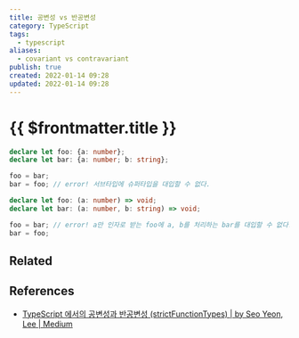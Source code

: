 ```yaml
---
title: 공변성 vs 반공변성
category: TypeScript
tags:
  - typescript
aliases:
  - covariant vs contravariant
publish: true
created: 2022-01-14 09:28
updated: 2022-01-14 09:28
---
```


# {{ $frontmatter.title }}

```ts
declare let foo: {a: number};
declare let bar: {a: number; b: string};

foo = bar;
bar = foo; // error! 서브타입에 슈퍼타입을 대입할 수 없다.
```

```ts
declare let foo: (a: number) => void;
declare let bar: (a: number, b: string) => void;

foo = bar; // error! a만 인자로 받는 foo에 a, b를 처리하는 bar를 대입할 수 없다.
bar = foo;
```

## Related

## References

- [TypeScript 에서의 공변성과 반공변성 (strictFunctionTypes) | by Seo Yeon, Lee | Medium](https://iamssen.medium.com/typescript-%EC%97%90%EC%84%9C%EC%9D%98-%EA%B3%B5%EB%B3%80%EC%84%B1%EA%B3%BC-%EB%B0%98%EA%B3%B5%EB%B3%80%EC%84%B1-strictfunctiontypes-a82400e67f2)
